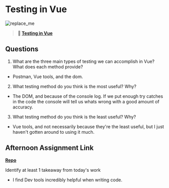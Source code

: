 # Testing in Vue

![replace_me](https://codeworks.blob.core.windows.net/public/assets/img/illustrations/placeholder.svg)

> **📖 [Testing in Vue](https://codeworksacademy.com/fs-student-guide/resources/wk8-9/04-Vue-Testing)**

## Questions

1. What are the three main types of testing we can accomplish in Vue? What does each method provide?
- Postman, Vue tools, and the dom.

2. What testing method do you think is the most useful? Why?
- The DOM, and because of the console log. If we put enough try catches in the code the console will tell us whats wrong with a good amount of accuracy.

3. What testing method do you think is the least useful? Why?
- Vue tools, and not necessarily because they're the least useful, but I just haven't gotten around to using it much.

## Afternoon Assignment Link

**[Repo](https://github.com/Lumine3449/<ASSIGNMENT_REPO>)**

Identify at least 1 takeaway from today's work
- I find Dev tools incredibly helpful when writing code.